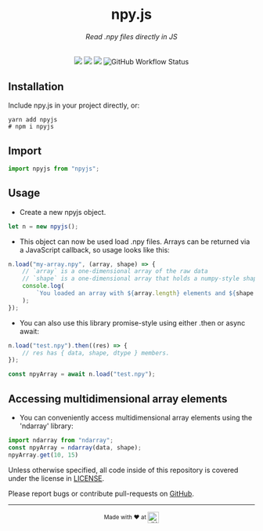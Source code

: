 <h1 align=center>npy.js</h1>
<h6 align=center>Read .npy files directly in JS</h6>

<p align=center>
    <a href="https://www.npmjs.com/package/npyjs"><img src="https://img.shields.io/npm/v/npyjs.svg?style=for-the-badge" /></a>
    <a href="https://github.com/aplbrain/npyjs"><img src="https://img.shields.io/github/issues/aplbrain/npyjs.svg?style=for-the-badge" /></a>
    <a href="https://github.com/aplbrain/npyjs"><img src="https://img.shields.io/github/license/aplbrain/npyjs.svg?style=for-the-badge" /></a>
    <img alt="GitHub Workflow Status" src="https://img.shields.io/github/workflow/status/aplbrain/npyjs/Node.js CI?label=Tests&style=for-the-badge">
</p>

## Installation

Include npy.js in your project directly, or:

```shell
yarn add npyjs
# npm i npyjs
```

## Import 

```javascript
import npyjs from "npyjs";
```


## Usage

-   Create a new npyjs object.

```javascript
let n = new npyjs();
```

-   This object can now be used load .npy files. Arrays can be returned via a JavaScript callback, so usage looks like this:

```javascript
n.load("my-array.npy", (array, shape) => {
    // `array` is a one-dimensional array of the raw data
    // `shape` is a one-dimensional array that holds a numpy-style shape.
    console.log(
        `You loaded an array with ${array.length} elements and ${shape.length} dimensions.`
    );
});
```

-   You can also use this library promise-style using either .then or async await:

```javascript
n.load("test.npy").then((res) => {
    // res has { data, shape, dtype } members.
});
```

```javascript
const npyArray = await n.load("test.npy");
```

## Accessing multidimensional array elements

-   You can conveniently access multidimensional array elements using the 'ndarray' library:

```javascript
import ndarray from "ndarray";
const npyArray = ndarray(data, shape);
npyArray.get(10, 15)
```

Unless otherwise specified, all code inside of this repository is covered under the license in [LICENSE](LICENSE).

Please report bugs or contribute pull-requests on [GitHub](https://github.com/aplbrain/npyjs).

---

<p align="center"><small>Made with ♥ at <a href="http://www.jhuapl.edu/"><img alt="JHU APL" align="center" src="./docs/apl-logo.png" height="23px"></a></small></p>
